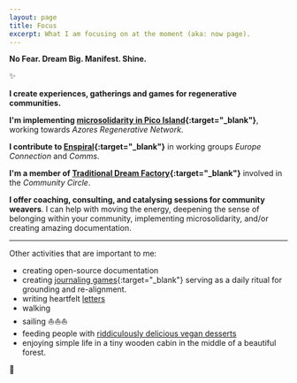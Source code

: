 ```yaml
---
layout: page
title: Focus
excerpt: What I am focusing on at the moment (aka: now page).
---
```


<b>No Fear. Dream Big. Manifest. Shine.</b>

✨

**I create experiences, gatherings and games for regenerative communities.**

**I'm implementing [microsolidarity in Pico Island](https://pico.microsolidarity.cc){:target="_blank"}**, working towards *Azores Regenerative Network*. 

**I contribute to [Enspiral](https://enspiral.com){:target="_blank"}** in working groups *Europe Connection* and *Comms*. 

**I'm a member of [Traditional Dream Factory](https://traditionaldreamfactory.com){:target="_blank"}** involved in the *Community Circle*.

**I offer coaching, consulting, and catalysing sessions for community weavers**. I can help with moving the energy, deepening the sense of belonging within your community, implementing microsolidarity, and/or creating amazing documentation.
<p></p>
<hr>
<p></p>

Other activities that are important to me:

- creating open-source documentation
- creating [journaling games](https://journalsmarter.com){:target="_blank"} serving as a daily ritual for grounding and re-alignment. 
- writing heartfelt [letters](letters.md)
- walking
- sailing ⛵️⛵️⛵️
- feeding people with [riddiculously delicious vegan desserts](/tag/nomz)
- enjoying simple life in a tiny wooden cabin in the middle of a beautiful forest.

🌳